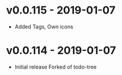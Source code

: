 


# v0.0.115 - 2019-01-07
- Added Tags, Own icons

# v0.0.114 - 2019-01-07
- Initial release Forked of todo-tree
